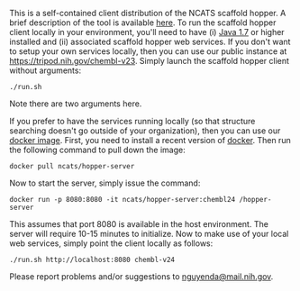 This is a self-contained client distribution of the NCATS scaffold
hopper. A brief description of the tool is available
[here](https://tripod.nih.gov/?p=483). To run the scaffold hopper
client locally in your environment, you'll need to have (i) [Java
1.7](https://java.com/download/) or higher installed and (ii)
associated scaffold hopper web services. If you don't want to setup
your own services locally, then you can use our public instance at
https://tripod.nih.gov/chembl-v23. Simply launch the scaffold hopper
client without arguments:

```
./run.sh
```

Note there are two arguments here.

If you prefer to have the services running locally (so that
structure searching doesn't go outside of your organization), then you
can use our [docker
image](https://hub.docker.com/r/ncats/hopper-server/). First, you need
to install a recent version of
[docker](https://www.docker.com/community-edition). Then run the
following command to pull down the image:

```
docker pull ncats/hopper-server
```

Now to start the server, simply issue the command:

```
docker run -p 8080:8080 -it ncats/hopper-server:chembl24 /hopper-server
```

This assumes that port 8080 is available in the host environment. The
server will require 10-15 minutes to initialize. Now to make use of
your local web services, simply point the client locally as follows:

```
./run.sh http://localhost:8080 chembl-v24
```

Please report problems and/or suggestions to nguyenda@mail.nih.gov.
